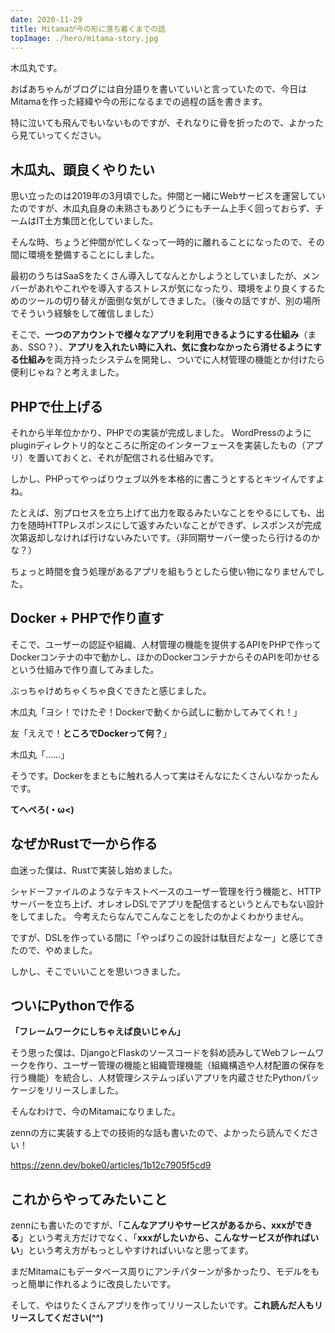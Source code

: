 ```yaml
---
date: 2020-11-29
title: Mitamaが今の形に落ち着くまでの話
topImage: ./hero/mitama-story.jpg
---
```


木瓜丸です。

おばあちゃんがブログには自分語りを書いていいと言っていたので、今日はMitamaを作った経緯や今の形になるまでの過程の話を書きます。

特に泣いても飛んでもいないものですが、それなりに骨を折ったので、よかったら見ていってください。

## 木瓜丸、頭良くやりたい
思い立ったのは2019年の3月頃でした。仲間と一緒にWebサービスを運営していたのですが、木瓜丸自身の未熟さもありどうにもチーム上手く回っておらず、チームはIT土方集団と化していました。

そんな時、ちょうど仲間が忙しくなって一時的に離れることになったので、その間に環境を整備することにしました。

最初のうちはSaaSをたくさん導入してなんとかしようとしていましたが、メンバーがあれやこれやを導入するストレスが気になったり、環境をより良くするためのツールの切り替えが面倒な気がしてきました。（後々の話ですが、別の場所でそういう経験をして確信しました）

そこで、**一つのアカウントで様々なアプリを利用できるようにする仕組み**（まあ、SSO？）、**アプリを入れたい時に入れ、気に食わなかったら消せるようにする仕組み**を両方持ったシステムを開発し、ついでに人材管理の機能とか付けたら便利じゃね？と考えました。

## PHPで仕上げる
それから半年位かかり、PHPでの実装が完成しました。
WordPressのようにpluginディレクトリ的なところに所定のインターフェースを実装したもの（アプリ）を置いておくと、それが配信される仕組みです。

しかし、PHPってやっぱりウェブ以外を本格的に書こうとするとキツイんですよね。

たとえば、別プロセスを立ち上げて出力を取るみたいなことをやるにしても、出力を随時HTTPレスポンスにして返すみたいなことができず、レスポンスが完成次第返却しなければ行けないみたいです。（非同期サーバー使ったら行けるのかな？）

ちょっと時間を食う処理があるアプリを組もうとしたら使い物になりませんでした。

## Docker + PHPで作り直す

そこで、ユーザーの認証や組織、人材管理の機能を提供するAPIをPHPで作ってDockerコンテナの中で動かし、ほかのDockerコンテナからそのAPIを叩かせるという仕組みで作り直してみました。

ぶっちゃけめちゃくちゃ良くできたと感じました。

木瓜丸「ヨシ！でけたぞ！Dockerで動くから試しに動かしてみてくれ！」

友「ええで！**ところでDockerって何？**」

木瓜丸「……」

そうです。Dockerをまともに触れる人って実はそんなにたくさんいなかったんです。

**てへぺろ(・ω<)**

## なぜかRustで一から作る
血迷った僕は、Rustで実装し始めました。

シャドーファイルのようなテキストベースのユーザー管理を行う機能と、HTTPサーバーを立ち上げ、オレオレDSLでアプリを配信するというとんでもない設計をしてました。
今考えたらなんでこんなことをしたのかよくわかりません。

ですが、DSLを作っている間に「やっぱりこの設計は駄目だよなー」と感じてきたので、やめました。

しかし、そこでいいことを思いつきました。

## ついにPythonで作る 
**「フレームワークにしちゃえば良いじゃん」**

そう思った僕は、DjangoとFlaskのソースコードを斜め読みしてWebフレームワークを作り、ユーザー管理の機能と組織管理機能（組織構造や人材配置の保存を行う機能）を統合し、人材管理システムっぽいアプリを内蔵させたPythonパッケージをリリースしました。

そんなわけで、今のMitamaになりました。

zennの方に実装する上での技術的な話も書いたので、よかったら読んでください！

https://zenn.dev/boke0/articles/1b12c7905f5cd9

## これからやってみたいこと 
zennにも書いたのですが、「**こんなアプリやサービスがあるから、xxxができる**」という考え方だけでなく、「**xxxがしたいから、こんなサービスが作ればいい**」という考え方がもっとしやすければいいなと思ってます。

まだMitamaにもデータベース周りにアンチパターンが多かったり、モデルをもっと簡単に作れるように改良したいです。

そして、やはりたくさんアプリを作ってリリースしたいです。**これ読んだ人もリリースしてください(^^)**
